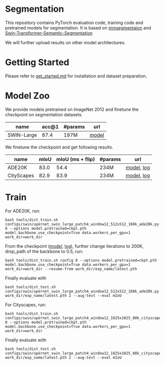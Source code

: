 # Segmentation

This repository contains PyTorch evaluation code, training code and pretrained models for segmentation. It is based on [mmsegmentaion](https://github.com/open-mmlab/mmsegmentation/tree/v0.11.0) and [Swin-Transformer-Semantic-Segmentation](https://github.com/SwinTransformer/Swin-Transformer-Semantic-Segmentation)

We will further upload results on other model architectures.

# Getting Started 

Please refer to [get_started.md](https://github.com/open-mmlab/mmsegmentation/blob/master/docs/get_started.md#installation) for installation and dataset preparation.

# Model Zoo

We provide models pretrained on ImageNet 2012 and finetune the checkpoint on segmentation datasets.

| name | acc@1 | #params | url |
| --- | --- | --- | --- |
| SWIN-Large | 87.4 | 197M | [model](https://drive.google.com/file/d/1elIVsE_W5jHCfBSALCjF0f79Unk-bmS0/view?usp=sharing) |

We finetune the checkpoint and get following results.

| name | mIoU | mIoU (ms + flip) | #params | url |
| --- | --- | --- | --- | --- |
| ADE20K | 83.0 | 54.4 | 234M | [model](https://drive.google.com/file/d/1InHGA0cqDUQwi1qZCZtXiFet9uHyw91c/view?usp=sharing), [log](https://drive.google.com/file/d/1va6Ptawr5C7bhGchz-028wrzObUgseHE/view?usp=sharing)|
| CityScapes | 82.9 | 83.9 | 234M | [model](https://drive.google.com/file/d/1z69_V6JPqq5oR7aJOgw9YVyNjktEX3sV/view?usp=sharing), [log](https://drive.google.com/file/d/1j0Hub-HeMCUbeHhnGw79FHtvvxvSCz1y/view?usp=sharing)|

# Train


For ADE20K, run: 
```
bash tools/dist_train.sh configs/swin/upernet_swin_large_patch4_window12_512x512_160k_ade20k.py 8 --options model.pretrained=ckpt.pth model.backbone.use_checkpoint=True data.workers_per_gpu=1 work_dir=work_dir
```
From the checkpoint ([model](https://drive.google.com/file/d/1SNRD-pHQ8LBW96oHcOUO6A652Tw1z-Hu/view?usp=sharing), [log](https://drive.google.com/file/d/1-XL912aMs5E-rRfZeqknKZN30qsgO17B/view?usp=sharing)), further change iterations to 200K, drop_path of the backbone to 0.5, run:
```
bash tools/dist_train.sh config 8 --options model.pretrained=ckpt.pth model.backbone.use_checkpoint=True data.workers_per_gpu=1 work_dir=work_dir --resume-from work_dir/exp_name/latest.pth
```
Finally evaluate with
```
bash tools/dist_test.sh configs/swin/upernet_swin_large_patch4_window12_512x512_160k_ade20k.py work_dir/exp_name/latest.pth 2 --aug-test --eval mIoU
```

For Cityscapes, run: 
```
bash tools/dist_train.sh configs/swin/upernet_swin_large_patch4_window12_1025x1025_80k_cityscapes.py 8 --options model.pretrained=ckpt.pth model.backbone.use_checkpoint=True data.workers_per_gpu=1 work_dir=work_dir
```
Finally evaluate with
```
bash tools/dist_test.sh configs/swin/upernet_swin_large_patch4_window12_1025x1025_80k_cityscapes.py work_dir/exp_name/latest.pth 2 --aug-test --eval mIoU
```
